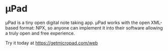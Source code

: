 # µPad
µPad is a tiny open digital note taking app. µPad works with the open XML-based format: NPX, so anyone can implement it into their software allowing a truly open and free experience.

Try it today at https://getmicropad.com/web
